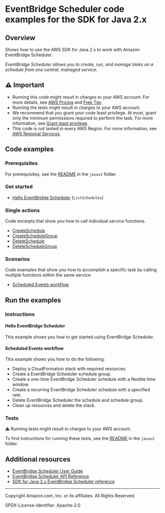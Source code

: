 # EventBridge Scheduler code examples for the SDK for Java 2.x

## Overview

Shows how to use the AWS SDK for Java 2.x to work with Amazon EventBridge Scheduler.

<!--custom.overview.start-->
<!--custom.overview.end-->

_EventBridge Scheduler allows you to create, run, and manage tasks on a schedule from one central, managed service._

## ⚠ Important

* Running this code might result in charges to your AWS account. For more details, see [AWS Pricing](https://aws.amazon.com/pricing/) and [Free Tier](https://aws.amazon.com/free/).
* Running the tests might result in charges to your AWS account.
* We recommend that you grant your code least privilege. At most, grant only the minimum permissions required to perform the task. For more information, see [Grant least privilege](https://docs.aws.amazon.com/IAM/latest/UserGuide/best-practices.html#grant-least-privilege).
* This code is not tested in every AWS Region. For more information, see [AWS Regional Services](https://aws.amazon.com/about-aws/global-infrastructure/regional-product-services).

<!--custom.important.start-->
<!--custom.important.end-->

## Code examples

### Prerequisites

For prerequisites, see the [README](../../README.md#Prerequisites) in the `javav2` folder.


<!--custom.prerequisites.start-->
<!--custom.prerequisites.end-->

### Get started

- [Hello EventBridge Scheduler](src/main/java/com/example/eventbrideschedule/HelloScheduler.java#L6) (`ListSchedules`)


### Single actions

Code excerpts that show you how to call individual service functions.

- [CreateSchedule](src/main/java/com/example/eventbrideschedule/scenario/EventbridgeSchedulerActions.java#L96)
- [CreateScheduleGroup](src/main/java/com/example/eventbrideschedule/scenario/EventbridgeSchedulerActions.java#L68)
- [DeleteSchedule](src/main/java/com/example/eventbrideschedule/scenario/EventbridgeSchedulerActions.java#L191)
- [DeleteScheduleGroup](src/main/java/com/example/eventbrideschedule/scenario/EventbridgeSchedulerActions.java#L166)

### Scenarios

Code examples that show you how to accomplish a specific task by calling multiple
functions within the same service.

- [Scheduled Events workflow](src/main/java/com/example/eventbrideschedule/scenario/EventbridgeSchedulerScenario.java)


<!--custom.examples.start-->
<!--custom.examples.end-->

## Run the examples

### Instructions


<!--custom.instructions.start-->
<!--custom.instructions.end-->

#### Hello EventBridge Scheduler

This example shows you how to get started using EventBridge Scheduler.



#### Scheduled Events workflow

This example shows you how to do the following:

- Deploy a CloudFormation stack with required resources.
- Create a EventBridge Scheduler schedule group.
- Create a one-time EventBridge Scheduler schedule with a flexible time window.
- Create a recurring EventBridge Scheduler schedule with a specified rate.
- Delete EventBridge Scheduler the schedule and schedule group.
- Clean up resources and delete the stack.

<!--custom.scenario_prereqs.scheduler_ScheduledEventsWorkflow.start-->
<!--custom.scenario_prereqs.scheduler_ScheduledEventsWorkflow.end-->


<!--custom.scenarios.scheduler_ScheduledEventsWorkflow.start-->
<!--custom.scenarios.scheduler_ScheduledEventsWorkflow.end-->

### Tests

⚠ Running tests might result in charges to your AWS account.


To find instructions for running these tests, see the [README](../../README.md#Tests)
in the `javav2` folder.



<!--custom.tests.start-->
<!--custom.tests.end-->

## Additional resources

- [EventBridge Scheduler User Guide](https://docs.aws.amazon.com/scheduler/latest/userguide/intro.html)
- [EventBridge Scheduler API Reference](https://docs.aws.amazon.com/scheduler/latest/apireference/Welcome.html)
- [SDK for Java 2.x EventBridge Scheduler reference](https://sdk.amazonaws.com/java/api/latest/software/amazon/awssdk/services/firehose/package-summary.html)

<!--custom.resources.start-->
<!--custom.resources.end-->

---

Copyright Amazon.com, Inc. or its affiliates. All Rights Reserved.

SPDX-License-Identifier: Apache-2.0
